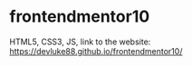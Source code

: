 # frontendmentor10
HTML5, CSS3, JS, link to the website: https://devluke88.github.io/frontendmentor10/
